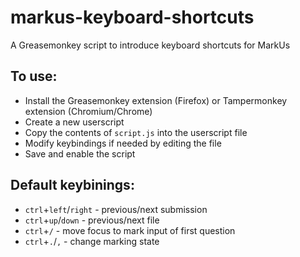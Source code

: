 # markus-keyboard-shortcuts
A Greasemonkey script to introduce keyboard shortcuts for MarkUs

## To use:

- Install the Greasemonkey extension (Firefox) or Tampermonkey extension (Chromium/Chrome)
- Create a new userscript
- Copy the contents of `script.js` into the userscript file
- Modify keybindings if needed by editing the file
- Save and enable the script

## Default keybinings:

- `ctrl`+`left`/`right` - previous/next submission
- `ctrl`+`up`/`down` - previous/next file
- `ctrl`+`/` - move focus to mark input of first question
- `ctrl`+`.`/`,` - change marking state
